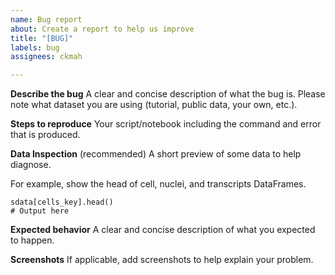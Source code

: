```yaml
---
name: Bug report
about: Create a report to help us improve
title: "[BUG]"
labels: bug
assignees: ckmah

---
```


**Describe the bug**
A clear and concise description of what the bug is. Please note what dataset you are using (tutorial, public data, your own, etc.).

**Steps to reproduce**
Your script/notebook including the command and error that is produced.

**Data Inspection** (recommended)
A short preview of some data to help diagnose.

For example, show the head of cell, nuclei, and transcripts DataFrames.

```{python}
sdata[cells_key].head()
# Output here
```

**Expected behavior**
A clear and concise description of what you expected to happen.

**Screenshots**
If applicable, add screenshots to help explain your problem.
